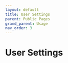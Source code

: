 ```yaml
---
layout: default
title: User Settings
parent: Public Pages
grand_parent: Usage
nav_order: 3
---
```


# User Settings 